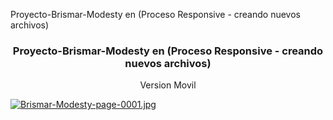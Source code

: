 Proyecto-Brismar-Modesty en (Proceso Responsive - creando nuevos archivos)
<h3 align="center">Proyecto-Brismar-Modesty en (Proceso Responsive - creando nuevos archivos)</h3> 
<p align="center">
Version Movil
</p>

[![Brismar-Modesty-page-0001.jpg](https://i.postimg.cc/qMdmm3H5/Brismar-Modesty-page-0001.jpg)](https://postimg.cc/w30cM3vX)
                                        

